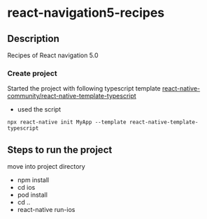 # react-navigation5-recipes
## Description
Recipes of React navigation 5.0

### Create project
Started the project with following typescript template [react-native-community/react-native-template-typescript](https://github.com/react-native-community/react-native-template-typescript)
- used the script
```
npx react-native init MyApp --template react-native-template-typescript
```

## Steps to run the project
move into project directory
- npm install
- cd ios
- pod install
- cd ..
- react-native run-ios
